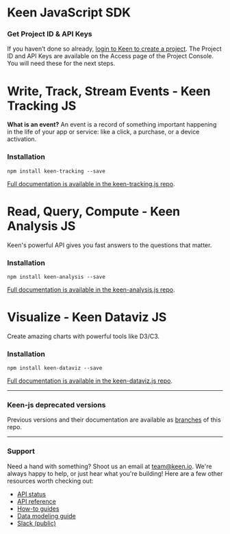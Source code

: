 # Keen JavaScript SDK

### Get Project ID & API Keys

If you haven’t done so already, [login to Keen to create a project](https://keen.io/login?s=gh_js). The Project ID and API Keys are available on the Access page of the Project Console. You will need these for the next steps.

# Write, Track, Stream Events - Keen Tracking JS

**What is an event?** An event is a record of something important happening in the life of your app or service: like a click, a purchase, or a device activation.

### Installation

```ssh
npm install keen-tracking --save
```

[Full documentation is available in the keen-tracking.js repo](https://github.com/keen/keen-tracking.js).

# Read, Query, Compute - Keen Analysis JS

Keen's powerful API gives you fast answers to the questions that matter.

### Installation

```ssh
npm install keen-analysis --save
```

[Full documentation is available in the keen-analysis.js repo](https://github.com/keen/keen-analysis.js).

# Visualize - Keen Dataviz JS

Create amazing charts with powerful tools like D3/C3.

### Installation

```ssh
npm install keen-dataviz --save
```

[Full documentation is available in the keen-dataviz.js repo](https://github.com/keen/keen-dataviz.js).

---

### Keen-js deprecated versions

Previous versions and their documentation are available as [branches](https://github.com/keen/keen-js/branches) of this repo.

---

### Support

Need a hand with something? Shoot us an email at [team@keen.io](mailto:team@keen.io). We're always happy to help, or just hear what you're building! Here are a few other resources worth checking out:

* [API status](http://status.keen.io/)
* [API reference](https://keen.io/docs/api)
* [How-to guides](https://keen.io/guides)
* [Data modeling guide](https://keen.io/guides/data-modeling-guide/)
* [Slack (public)](http://slack.keen.io/)
